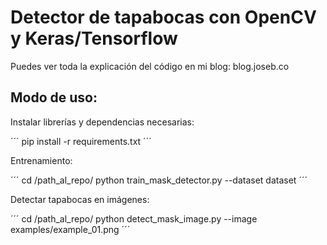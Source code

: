 # Detector de tapabocas con OpenCV y Keras/Tensorflow

Puedes ver toda la explicación del código en mi blog: blog.joseb.co

## Modo de uso:

Instalar librerías y dependencias necesarias:

´´´
pip install -r requirements.txt
´´´

Entrenamiento:

´´´
cd /path_al_repo/
python train_mask_detector.py --dataset dataset
´´´

Detectar tapabocas en imágenes:

´´´
cd /path_al_repo/
python detect_mask_image.py --image examples/example_01.png
´´´